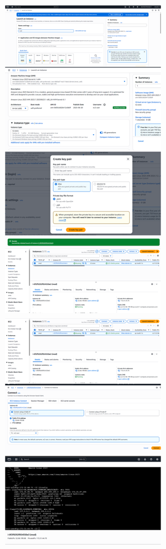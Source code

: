 ![image](.attachments/ca6b2012f5c1e2d19df923f839b462580a9ecca2.png) 
![image](.attachments/5aae335c242691e130714ba752cf969c83df644d.png) ![image](.attachments/090fb945b31c9d8b2cdd3c2796e231290174aae5.png)
![image](.attachments/10d5ed41e528bc7a1c7f6f313b3abac5c059ead8.png) ![image](.attachments/ccfa080c2d4b5c70a85d8338da91b6854aac5891.png) 


![image](.attachments/ccfa080c2d4b5c70a85d8338da91b6854aac5891.png) ![image](.attachments/d05dad1a973a4725dacdebe94e8f3f82b711874a.png)![image](.attachments/f1657ce5b9b0caf13d8fc4342efb8f5a645ad0c1.png)  